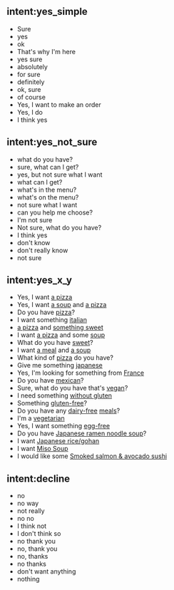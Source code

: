 ## intent:yes_simple
- Sure
- yes
- ok
- That's why I'm here
- yes sure
- absolutely
- for sure
- definitely
- ok, sure
- of course
- Yes, I want to make an order
- Yes, I do
- I think yes

## intent:yes_not_sure
- what do you have?
- sure, what can I get?
- yes, but not sure what I want
- what can I get?
- what's in the menu?
- what's on the menu?
- not sure what I want
- can you help me choose?
- I'm not sure
- Not sure, what do you have?
- I think yes
- don't know
- don't really know
- not sure

## intent:yes_x_y
- Yes, I want [a pizza](order_item)
- Yes, I want [a soup](order_item) and [a pizza](order_item)
- Do you have [pizza](order_item)?
- I want something [italian](order_item)
- [a pizza](order_item) and [something sweet](order_item)
- I want [a pizza](order_item) and some [soup](order_item)
- What do you have [sweet](order_item)?
- I want [a meal](order_item) and [a soup](order_item)
- What kind of [pizza](order_item) do you have?
- Give me something [japanese](order_item)
- Yes, I'm looking for something from [France](order_item)
- Do you have [mexican](order_item)?
- Sure, what do you have that's [vegan](order_item)?
- I need something [without gluten](order_item)
- Something [gluten-free](order_item)?
- Do you have any [dairy-free](order_item) [meals](order_item)?
- I'm a [vegetarian](order_item)
- Yes, I want something [egg-free](order_item)
- Do you have [Japanese ramen noodle soup](order_item)?
- I want [Japanese rice/gohan](order_item)
- I want [Miso Soup](order_item)
- I would like some [Smoked salmon & avocado sushi](order_item)

## intent:decline
- no
- no way
- not really
- no no
- I think not
- I don't think so
- no thank you
- no, thank you
- no, thanks
- no thanks
- don't want anything
- nothing
